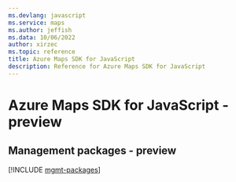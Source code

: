 ```yaml
---
ms.devlang: javascript
ms.service: maps
ms.author: jeffish
ms.data: 10/06/2022
author: xirzec
ms.topic: reference
title: Azure Maps SDK for JavaScript
description: Reference for Azure Maps SDK for JavaScript
---
```

# Azure Maps SDK for JavaScript - preview

## Management packages - preview
[!INCLUDE [mgmt-packages](maps-mgmt-index.md)]